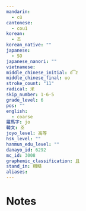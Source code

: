 ```yaml
---
mandarin:
  - cū
cantonese:
  - cou1
korean:
  - 조
korean_native: ""
japanese:
  - SO
japanese_nanori: ""
vietnamese:
middle_chinese_initial: d͡z
middle_chinese_final: uo
stroke_count: "11"
radical: 米
skip_number: 1-6-5
grade_level: 6
pos: ""
english:
  - coarse
羅馬字: jo
韓文: 조
joyo_level: 高等
hsk_level: ""
hanmun_edu_level: ""
danayo_id: 6292
mc_id: 3008
graphemic_classification: 且
stand_in: 粗糙
aliases:
---
```


# Notes
